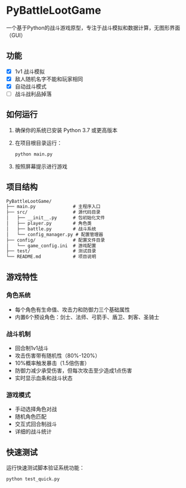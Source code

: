 # PyBattleLootGame

一个基于Python的战斗游戏原型，专注于战斗模拟和数据计算，无图形界面（GUI）

## 功能

- [x] 1v1 战斗模拟
- [x] 敌人随机名字不能和玩家相同
- [x] 自动战斗模式
- [ ] 战斗战利品掉落

## 如何运行

1. 确保你的系统已安装 Python 3.7 或更高版本
2. 在项目根目录运行：

   ```bash
   python main.py
   ```

3. 按照屏幕提示进行游戏

## 项目结构

``` txt
PyBattleLootGame/
├── main.py              # 主程序入口
├── src/                 # 源代码目录
│   ├── __init__.py      # 包初始化文件
│   ├── player.py        # 角色类
│   ├── battle.py        # 战斗系统
│   └── config_manager.py # 配置管理器
├── config/              # 配置文件目录
│   └── game_config.ini  # 游戏配置
├── test/                # 测试目录
└── README.md            # 项目说明
```

## 游戏特性

### 角色系统

- 每个角色有生命值、攻击力和防御力三个基础属性
- 内置6个预设角色：剑士、法师、弓箭手、盾卫、刺客、圣骑士

### 战斗机制

- 回合制1v1战斗
- 攻击伤害带有随机性（80%-120%）
- 10%概率触发暴击（1.5倍伤害）
- 防御力减少承受伤害，但每次攻击至少造成1点伤害
- 实时显示血条和战斗状态

### 游戏模式

- 手动选择角色对战
- 随机角色匹配
- 交互式回合制战斗
- 详细的战斗统计

## 快速测试

运行快速测试脚本验证系统功能：

```bash
python test_quick.py
```
